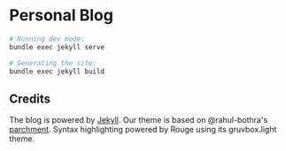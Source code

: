 # Personal Blog

```bash
# Running dev mode:
bundle exec jekyll serve 

# Generating the site:
bundle exec jekyll build
```

## Credits

The blog is powered by [Jekyll](https://github.com/jekyll/jekyll). Our theme
is based on @rahul-bothra's [parchment](https://github.com/rahul-bothra/parchment).
Syntax highlighting powered by Rouge using its gruvbox.light theme.
